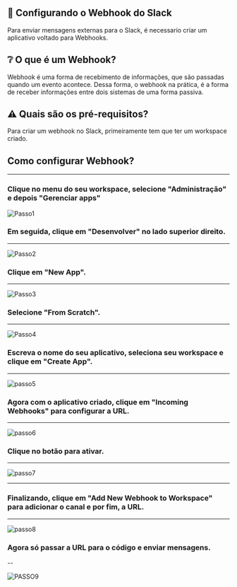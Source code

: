 ## :rocket: Configurando o Webhook do Slack

Para enviar mensagens externas para o Slack, é necessario criar um aplicativo voltado para Webhooks.

## :grey_question: O que é um Webhook?

Webhook é uma forma de recebimento de informações, que são passadas quando um evento acontece. Dessa forma, o webhook na prática, é a forma de receber informações entre dois sistemas de uma forma passiva.

## :warning: Quais são os pré-requisitos?

Para criar um webhook no Slack, primeiramente tem que ter um workspace criado.

## Como configurar Webhook?
---

### Clique no menu do seu workspace, selecione "Administração" e depois "Gerenciar apps"

![Passo1](https://user-images.githubusercontent.com/51414398/165332255-5e35fb3b-a914-4179-a8c8-17b1f6abd02b.png)


### Em seguida, clique em "Desenvolver" no lado superior direito.

---


![Passo2](https://user-images.githubusercontent.com/51414398/165333253-5a221293-c171-4e28-ad0b-12b24cdd672d.PNG)


### Clique em "New App".

---

![Passo3](https://user-images.githubusercontent.com/51414398/165333574-457a860c-f076-4eb0-89b7-9d93bd2291b4.PNG)




### Selecione "From Scratch".

---

![Passo4](https://user-images.githubusercontent.com/51414398/165333781-e85e9f16-4f6b-449f-a4a9-9e487058b9ae.PNG)



### Escreva o nome do seu aplicativo, seleciona seu workspace e clique em "Create App".

---

![passo5](https://user-images.githubusercontent.com/51414398/165334073-2a2e77c9-7d29-4225-9b16-6431351b3810.PNG)


### Agora com o aplicativo criado, clique em "Incoming Webhooks" para configurar a URL.

---

![passo6](https://user-images.githubusercontent.com/51414398/165334589-98cd90de-60f8-4359-9042-d4006960fa8c.PNG)


### Clique no botão para ativar.

---

![passo7](https://user-images.githubusercontent.com/51414398/165334802-07d3760f-fb24-4a3e-85e4-09d3d19c0744.PNG)

---

### Finalizando, clique em "Add New Webhook to Workspace" para adicionar o canal e por fim, a URL.

---

![passo8](https://user-images.githubusercontent.com/51414398/165334987-771039de-6581-48fc-adb4-0440b46e1a6e.PNG)


### Agora só passar a URL para o código e enviar mensagens.

--

![PASSO9](https://user-images.githubusercontent.com/51414398/165335584-f473b8e7-a61a-44df-9257-51d801dc3fe5.PNG)

